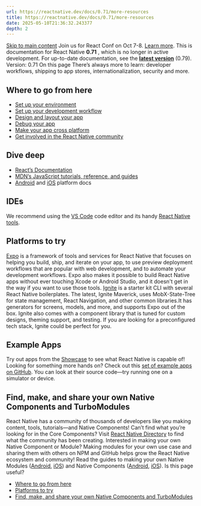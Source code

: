 ```yaml
---
url: https://reactnative.dev/docs/0.71/more-resources
title: https://reactnative.dev/docs/0.71/more-resources
date: 2025-05-10T21:36:32.243377
depth: 2
---
```


[Skip to main content](https://reactnative.dev/docs/0.71/more-resources#__docusaurus_skipToContent_fallback)
Join us for React Conf on Oct 7-8. [Learn more](https://conf.react.dev).
This is documentation for React Native **0.71** , which is no longer in active development.
For up-to-date documentation, see the **[latest version](https://reactnative.dev/docs/more-resources)** (0.79).
Version: 0.71
On this page
There’s always more to learn: developer workflows, shipping to app stores, internationalization, security and more.
## Where to go from here[​](https://reactnative.dev/docs/0.71/more-resources#where-to-go-from-here "Direct link to Where to go from here")
  * [Set up your environment](https://reactnative.dev/docs/0.71/environment-setup)
  * [Set up your development workflow](https://reactnative.dev/docs/0.71/running-on-device)
  * [Design and layout your app](https://reactnative.dev/docs/0.71/flexbox)
  * [Debug your app](https://reactnative.dev/docs/0.71/debugging)
  * [Make your app cross platform](https://reactnative.dev/docs/0.71/platform-specific-code)
  * [Get involved in the React Native community](https://reactnative.dev/community/overview)


## Dive deep[​](https://reactnative.dev/docs/0.71/more-resources#dive-deep "Direct link to Dive deep")
  * [React’s Documentation](https://reactjs.org/docs/hello-world.html)
  * [MDN’s JavaScript tutorials, reference, and guides](https://developer.mozilla.org/en-US/docs/Web/JavaScript)
  * [Android](https://developer.android.com/docs) and [iOS](https://developer.apple.com/documentation/uikit) platform docs


## IDEs[​](https://reactnative.dev/docs/0.71/more-resources#ides "Direct link to IDEs")
We recommend using the [VS Code](https://code.visualstudio.com/) code editor and its handy [React Native tools](https://marketplace.visualstudio.com/items?itemName=msjsdiag.vscode-react-native).
## Platforms to try[​](https://reactnative.dev/docs/0.71/more-resources#platforms-to-try "Direct link to Platforms to try")
[Expo](https://docs.expo.dev/) is a framework of tools and services for React Native that focuses on helping you build, ship, and iterate on your app, to use preview deployment workflows that are popular with web development, and to automate your development workflows. Expo also makes it possible to build React Native apps without ever touching Xcode or Android Studio, and it doesn't get in the way if you want to use those tools.
[Ignite](https://github.com/infinitered/ignite) is a starter kit CLI with several React Native boilerplates. The latest, Ignite Maverick, uses MobX-State-Tree for state management, React Navigation, and other common libraries.It has generators for screens, models, and more, and supports Expo out of the box. Ignite also comes with a component library that is tuned for custom designs, theming support, and testing. If you are looking for a preconfigured tech stack, Ignite could be perfect for you.
## Example Apps[​](https://reactnative.dev/docs/0.71/more-resources#example-apps "Direct link to Example Apps")
Try out apps from the [Showcase](https://reactnative.dev/showcase) to see what React Native is capable of! Looking for something more hands on? Check out this [set of example apps on GitHub](https://github.com/ReactNativeNews/React-Native-Apps). You can look at their source code—try running one on a simulator or device.
## Find, make, and share your own Native Components and TurboModules[​](https://reactnative.dev/docs/0.71/more-resources#find-make-and-share-your-own-native-components-and-turbomodules "Direct link to Find, make, and share your own Native Components and TurboModules")
React Native has a community of thousands of developers like you making content, tools, tutorials—and Native Components!
Can’t find what you’re looking for in the Core Components? Visit [React Native Directory](https://reactnative.directory) to find what the community has been creating.
Interested in making your own Native Component or Module? Making modules for your own use case and sharing them with others on NPM and GitHub helps grow the React Native ecosystem and community! Read the guides to making your own Native Modules ([Android](https://reactnative.dev/docs/0.71/native-modules-android), [iOS](https://reactnative.dev/docs/0.71/native-modules-ios)) and Native Components ([Android](https://reactnative.dev/docs/0.71/native-components-android), [iOS](https://reactnative.dev/docs/0.71/native-components-ios)).
Is this page useful?
  * [Where to go from here](https://reactnative.dev/docs/0.71/more-resources#where-to-go-from-here)
  * [Platforms to try](https://reactnative.dev/docs/0.71/more-resources#platforms-to-try)
  * [Find, make, and share your own Native Components and TurboModules](https://reactnative.dev/docs/0.71/more-resources#find-make-and-share-your-own-native-components-and-turbomodules)



